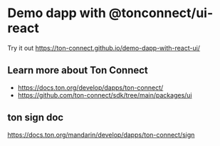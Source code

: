 # Demo dapp with @tonconnect/ui-react

Try it out https://ton-connect.github.io/demo-dapp-with-react-ui/

## Learn more about Ton Connect
- https://docs.ton.org/develop/dapps/ton-connect/
- https://github.com/ton-connect/sdk/tree/main/packages/ui

## ton sign doc

https://docs.ton.org/mandarin/develop/dapps/ton-connect/sign
